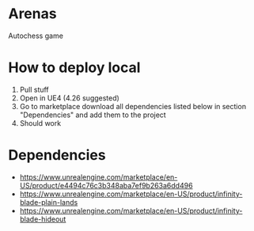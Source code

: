 # Arenas
Autochess game

# How to deploy local
1. Pull stuff
2. Open in UE4 (4.26 suggested)
3. Go to marketplace download all dependencies listed below in section "Dependencies" and add them to the project
4. Should work


# Dependencies
- https://www.unrealengine.com/marketplace/en-US/product/e4494c76c3b348aba7ef9b263a6dd496
- https://www.unrealengine.com/marketplace/en-US/product/infinity-blade-plain-lands
- https://www.unrealengine.com/marketplace/en-US/product/infinity-blade-hideout
